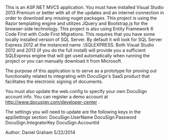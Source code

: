 ﻿This is an ASP.NET MVC5 application. 
You must have installed Visual Studio 2013 Premium or better with all of the updates and an internet connection in order to download any missing nuget packages.
This project is using the Razor templating engine and utilizes JQuery and Bootstrap.js for the browser-side technology.
This project is also using Entity Framework 6 Code First with Code First Migrations. This requires that you have some locally installed version of SQL Server.
By default it will look for SQL Server Express 2012 at the instanced name .\SQLEXPRESS. 
Both Visual Studio 2012 and 2013 (if you do the full install) will provide you a sufficient SQLExpress engine that will get used automatically when running the project
or you can manually download it from Microsoft.

The purpose of this application is to serve as a prototype for proving out functionality related to integrating with DocuSign's SaaS product that facilitates the electronic signing
of documents.

You must also update the web.config to specify your own DocuSign account info. You can register a demo account at http://www.docusign.com/developer-center .

The settings you will need to update are the following keys in the appSettings section:
DocuSign.UserName
DocuSign.Password
DocuSign.IntegratorKey
DocuSign.AccountId

Author: Daniel Graham
5/22/2014